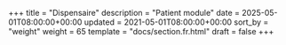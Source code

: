 +++
title = "Dispensaire"
description = "Patient module"
date = 2025-05-01T08:00:00+00:00
updated = 2021-05-01T08:00:00+00:00
sort_by = "weight"
weight = 65
template = "docs/section.fr.html"
draft = false
+++
